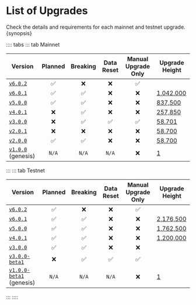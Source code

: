 <!--
order: 4
-->

# List of Upgrades

Check the details and requirements for each mainnet and testnet upgrade. {synopsis}

:::: tabs
::: tab Mainnet

| Version                                                                  | Planned | Breaking | Data Reset | Manual Upgrade Only | Upgrade Height                                            |
| ------------------------------------------------------------------------ | :-----: | :------: | :--------: | :-----------------: | --------------------------------------------------------- |
| [`v6.0.2`](https://github.com/evoblockchain/evoblock/releases/tag/v6.0.2)           |   ✅    |    ❌    |     ❌     |         ✅          |                                                           |
| [`v6.0.1`](https://github.com/evoblockchain/evoblock/releases/tag/v6.0.1)           |   ✅    |    ✅    |     ❌     |         ❌          | [1,042,000](https://www.mintscan.io/evoblock/blocks/1042000) |
| [`v5.0.0`](https://github.com/evoblockchain/evoblock/releases/tag/v5.0.0)           |   ✅    |    ✅    |     ❌     |         ❌          | [837,500](https://www.mintscan.io/evoblock/blocks/837500)    |
| [`v4.0.1`](https://github.com/evoblockchain/evoblock/releases/tag/v4.0.1)           |   ❌    |    ✅    |     ❌     |         ❌          | [257,850](https://www.mintscan.io/evoblock/blocks/257850)    |
| [`v3.0.0`](https://github.com/evoblockchain/evoblock/releases/tag/v3.0.0)           |   ❌    |    ✅    |     ✅     |         ✅          | [58,701](https://www.mintscan.io/evoblock/blocks/58701)      |
| [`v2.0.1`](https://github.com/evoblockchain/evoblock/releases/tag/v2.0.1)           |   ❌    |    ❌    |     ❌     |         ❌          | [58,700](https://www.mintscan.io/evoblock/blocks/58700)      |
| [`v2.0.0`](https://github.com/evoblockchain/evoblock/releases/tag/v2.0.0)           |   ✅    |    ✅    |     ❌     |         ❌          | [58,700](https://www.mintscan.io/evoblock/blocks/58700)      |
| [`v1.0.0`](https://github.com/evoblockchain/evoblock/releases/tag/v1.0.0) (genesis) |  `N/A`  |  `N/A`   |   `N/A`    |         ❌          | [1](https://www.mintscan.io/evoblock/blocks/1)               |

:::
::: tab Testnet

| Version                                                                              | Planned | Breaking | Data Reset | Manual Upgrade Only | Upgrade Height                                                        |
| ------------------------------------------------------------------------------------ | :-----: | :------: | :--------: | :-----------------: | --------------------------------------------------------------------- |
| [`v6.0.2`](https://github.com/evoblockchain/evoblock/releases/tag/v6.0.2)                       |   ✅    |    ❌    |     ❌     |         ✅          |                                                                       |
| [`v6.0.1`](https://github.com/evoblockchain/evoblock/releases/tag/v6.0.1)                       |   ✅    |    ✅    |     ❌     |         ❌          | [2,176,500](https://testnet.mintscan.io/evoblock-testnet/blocks/2176500) |
| [`v5.0.0`](https://github.com/evoblockchain/evoblock/releases/tag/v5.0.0)                       |   ✅    |    ✅    |     ❌     |         ❌          | [1,762,500](https://testnet.mintscan.io/evoblock-testnet/blocks/1762500) |
| [`v4.0.1`](https://github.com/evoblockchain/evoblock/releases/tag/v4.0.1)                       |   ✅    |    ✅    |     ❌     |         ❌          | [1,200,000](https://testnet.mintscan.io/evoblock-testnet/blocks/1200000) |
| [`v3.0.0`](https://github.com/evoblockchain/evoblock/releases/tag/v3.0.0)                       |   ✅    |    ✅    |     ❌     |         ❌          |                                                                       |
| [`v3.0.0-beta1`](https://github.com/evoblockchain/evoblock/releases/tag/v3.0.0-beta1)           |   ❌    |    ✅    |     ✅     |         ✅          |                                                                       |
| [`v1.0.0-beta1`](https://github.com/evoblockchain/evoblock/releases/tag/v1.0.0-beta1) (genesis) |  `N/A`  |  `N/A`   |   `N/A`    |         ❌          | [1](https://testnet.mintscan.io/evoblock-testnet/blocks/1)               |
:::
::::

